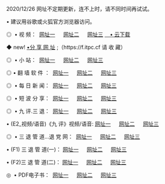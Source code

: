 <p>2020/12/26 网址不定期更新，连不上时，请不同时间再试试。
<p>• 建议用谷歌或火狐官方浏览器访问。
<p>◎  • 视 频： 
<a href="http://XXXmlq.proyectolanuevatierra.com/" target="_blank">网址一</a> 　 
<a href="http://mhx.proyectolanuevatierra.com/" target="_blank">网址二</a> 　 
<a href="http://mhx.proyectolanuevatierra.com/b.html" target="_blank">网址三</a>  
<a href="https://yadi.sk/d/d0sUeAOpal3njw" target="_blank">　• 云下载 </a></p>
<p>◆ new! <a href="http://mjz.proyectolanuevatierra.com/a.html">•分 享 网 址</a> ;（https://f.itpc.cf 请 收 藏） </p>
<p>◎ </span>  •  小 站：  
<a href="http://mlq.proyectolanuevatierra.com/f.html" target="_blank">网址一</a> 　 
<a href="http://mhx.proyectolanuevatierra.com/h.html" target="_blank">网址二</a> 　 
<a href="http://mhx.proyectolanuevatierra.com/k/" target="_blank">网址三</a></p>
<p>◎  • 翻 墙 软 件 ：  
<a href="http://mlq.proyectolanuevatierra.com/ff/" target="_blank">网址一</a> 　 
<a href="http://mhx.proyectolanuevatierra.com/s/read/a1_nd.html" target="_blank">网址二</a> 　 
<a href="http://mhx.proyectolanuevatierra.com/ff/index.html" target="_blank">网址三</a></p>
<p>◎ </span>  • 每 日 新 闻：  
<a href="http://mlq.proyectolanuevatierra.com/day/" target="_blank">网址一</a> 　 
<a href="http://mhx.proyectolanuevatierra.com/day/" target="_blank">网址二</a> 　 
<a href="http://mhx.proyectolanuevatierra.com/day/index.html" target="_blank">网址三</a></p>
<p>◎ </span>  • 短 波 分 享：  
<a href="http://mlq.proyectolanuevatierra.com/h/" target="_blank">网址一</a> 　 
<a href="http://mhx.proyectolanuevatierra.com/h/" target="_blank">网址二</a> 　 
<a href="http://mhx.proyectolanuevatierra.com/h/index.html" target="_blank">网址三</a></p>
<p>◎   • 九 评.三 退：  
<a href="http://mlq.proyectolanuevatierra.com/t/" target="_blank">网址一</a> 　 
<a href="http://mhx.proyectolanuevatierra.comli/v2/index.html" target="_blank">网址二</a> 　 
<a href="http://mhx.proyectolanuevatierra.com/tt/index.html" target="_blank">网址三</a> 　</p>
<p>  • (E2_视频/语音)《九 评》视频/语音: 
<a href="http://mhx.proyectolanuevatierra.com/7738.html" target="_blank">网址一</a> 　 
<a href="http://mhx.proyectolanuevatierra.com/7614.html" target="_blank">网址二</a> 　 
<a href="http://mhx.proyectolanuevatierra.com/7633.html" target="_blank">网址三</a></p>
<p>◎   • 三 退 管 道...退 党 网：  
<a href="http://mlq.proyectolanuevatierra.com/go/td1.html" target="_blank">网址一</a> 　 
<a href="http://mhx.proyectolanuevatierra.com/go/td2.html" target="_blank">网址二</a> 　 
<a href="http://mhx.proyectolanuevatierra.com/go/td3.html" target="_blank">网址三</a></p>
<p>  • (F1) 三 退 管 道(一)： 
<a href="http://mlq.proyectolanuevatierra.com/dd/" target="_blank">网址一</a> 　 
<a href="http://mhx.proyectolanuevatierra.com/s/read/a1_tdx.html" target="_blank">网址二</a> 　 
<a href="http://mhx.proyectolanuevatierra.com/dd/" target="_blank">网址三</a></p>
<p>  • (F2)三 退 管 道(二)： 
<a href="http://mhx.proyectolanuevatierra.com/d/" target="_blank">网址一</a> 　 
<a href="http://mlq.proyectolanuevatierra.com/d/index.html" target="_blank">网址二</a> 　 
<a href="http://mhx.proyectolanuevatierra.com/d/" target="_blank">网址三</a></p>
<p>◎   • PDF电子书：  
<a href="http://mlq.proyectolanuevatierra.com/p/" target="_blank">网址一</a> 　 
<a href="http://mhx.proyectolanuevatierra.com/p/index.html" target="_blank">网址二</a> 　 
<a href="http://mhx.proyectolanuevatierra.com/p/" target="_blank">网址三</a></p>
